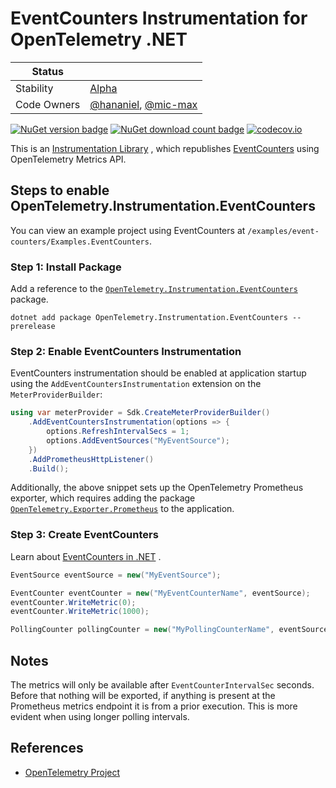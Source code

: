 # EventCounters Instrumentation for OpenTelemetry .NET

| Status        |           |
| ------------- |-----------|
| Stability     |  [Alpha](../../README.md#alpha)|
| Code Owners   |  [@hananiel](https://github.com/hananiel), [@mic-max](https://github.com/mic-max)|

[![NuGet version badge](https://img.shields.io/nuget/v/OpenTelemetry.Instrumentation.EventCounters)](https://www.nuget.org/packages/OpenTelemetry.Instrumentation.EventCounters)
[![NuGet download count badge](https://img.shields.io/nuget/dt/OpenTelemetry.Instrumentation.EventCounters)](https://www.nuget.org/packages/OpenTelemetry.Instrumentation.EventCounters)
[![codecov.io](https://codecov.io/gh/open-telemetry/opentelemetry-dotnet-contrib/branch/main/graphs/badge.svg?flag=unittests-Instrumentation.EventCounters)](https://app.codecov.io/gh/open-telemetry/opentelemetry-dotnet-contrib?flags[0]=unittests-Instrumentation.EventCounters)

This is an [Instrumentation
Library](https://github.com/open-telemetry/opentelemetry-specification/blob/main/specification/glossary.md#instrumentation-library)
, which republishes
[EventCounters](https://learn.microsoft.com/dotnet/core/diagnostics/event-counters)
using OpenTelemetry Metrics API.

## Steps to enable OpenTelemetry.Instrumentation.EventCounters

You can view an example project using EventCounters at
`/examples/event-counters/Examples.EventCounters`.

### Step 1: Install Package

Add a reference to the
[`OpenTelemetry.Instrumentation.EventCounters`](https://www.nuget.org/packages/OpenTelemetry.Instrumentation.EventCounters)
package.

```shell
dotnet add package OpenTelemetry.Instrumentation.EventCounters --prerelease
```

### Step 2: Enable EventCounters Instrumentation

EventCounters instrumentation should be enabled at application startup using the
`AddEventCountersInstrumentation` extension on the `MeterProviderBuilder`:

```csharp
using var meterProvider = Sdk.CreateMeterProviderBuilder()
    .AddEventCountersInstrumentation(options => {
        options.RefreshIntervalSecs = 1;
        options.AddEventSources("MyEventSource");
    })
    .AddPrometheusHttpListener()
    .Build();
```

Additionally, the above snippet sets up the OpenTelemetry Prometheus exporter, which
requires adding the package
[`OpenTelemetry.Exporter.Prometheus`](https://github.com/open-telemetry/opentelemetry-dotnet/blob/main/src/OpenTelemetry.Exporter.Prometheus.HttpListener/README.md)
to the application.

### Step 3: Create EventCounters

Learn about [EventCounters in
.NET](https://docs.microsoft.com/en-us/dotnet/core/diagnostics/event-counters) .

```csharp
EventSource eventSource = new("MyEventSource");

EventCounter eventCounter = new("MyEventCounterName", eventSource);
eventCounter.WriteMetric(0);
eventCounter.WriteMetric(1000);

PollingCounter pollingCounter = new("MyPollingCounterName", eventSource, () => new Random().NextDouble());
```

## Notes

The metrics will only be available after `EventCounterIntervalSec` seconds.
Before that nothing will be exported, if anything is present at the Prometheus
metrics endpoint it is from a prior execution. This is more evident when using
longer polling intervals.

## References

* [OpenTelemetry Project](https://opentelemetry.io/)

